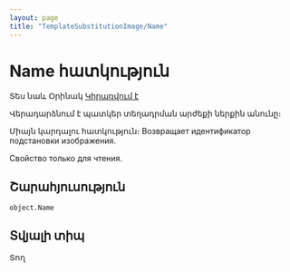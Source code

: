 ```yaml
---
layout: page
title: "TemplateSubstitutionImage/Name"
---
```


# Name հատկություն

Տես նաև Օրինակ [Կիրառվում է](../TemplateSubstitutionImage.md)


Վերադարձնում է պատկեր տեղադրման արժեքի ներքին անունը։

Միայն կարդալու հատկություն։
Возвращает идентификатор подстановки изображения.

Свойство только для чтения.


## Շարահյուսություն

```as4x
object.Name
```
## Տվյալի տիպ

Տող
